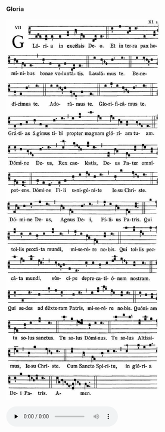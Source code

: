 ### Gloria

![](images/mass-ix-gloria.jpg)

<audio src="https://storage.googleapis.com/kyriale/djc_09_gloria_mp3_1.mp3" preload="none" controls="controls"></audio>
